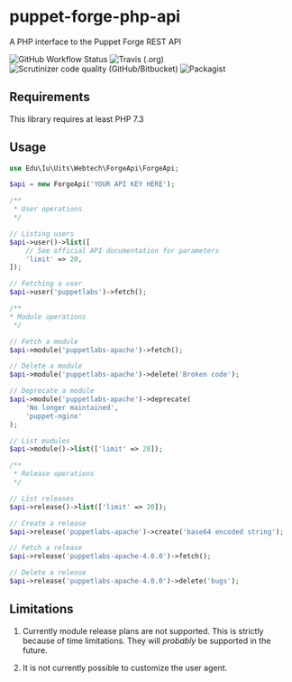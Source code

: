 # puppet-forge-php-api
A PHP interface to the Puppet Forge REST API

![GitHub Workflow Status](https://img.shields.io/github/workflow/status/indiana-university/puppet-forge-api-php/PHP%20Composer?style=flat-square)
![Travis (.org)](https://img.shields.io/travis/indiana-university/puppet-forge-api-php?style=flat-square)
![Scrutinizer code quality (GitHub/Bitbucket)](https://img.shields.io/scrutinizer/quality/g/indiana-university/puppet-forge-api-php?style=flat-square)
![Packagist](https://img.shields.io/packagist/l/indiana-university/puppet-forge-api-php?style=flat-square)

## Requirements
This library requires at least PHP 7.3

## Usage
```php
use Edu\Iu\Uits\Webtech\ForgeApi\ForgeApi;

$api = new ForgeApi('YOUR API KEY HERE');

/**
 * User operations
 */

// Listing users
$api->user()->list([
    // See official API documentation for parameters
    'limit' => 20,
]);

// Fetching a user
$api->user('puppetlabs')->fetch();

/**
* Module operations
 */

// Fetch a module
$api->module('puppetlabs-apache')->fetch();

// Delete a module
$api->module('puppetlabs-apache')->delete('Broken code');

// Deprecate a module
$api->module('puppetlabs-apache')->deprecate(
    'No longer maintained',
    'puppet-nginx'
);

// List modules
$api->module()->list(['limit' => 20]);

/**
 * Release operations
 */

// List releases
$api->release()->list(['limit' => 20]);

// Create a release
$api->release('puppetlabs-apache')->create('base64 encoded string');

// Fetch a release
$api->release('puppetlabs-apache-4.0.0')->fetch();

// Delete a release
$api->release('puppetlabs-apache-4.0.0')->delete('bugs');
```

## Limitations
1. Currently module release plans are not supported. This is strictly
because of time limitations. They will _probably_ be supported in the future.

2. It is not currently possible to customize the user agent.
